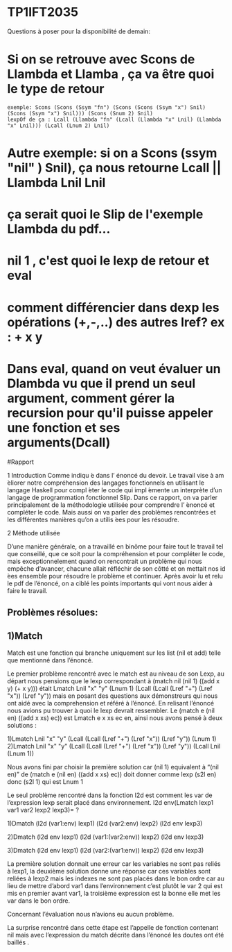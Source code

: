 # TP1IFT2035

Questions à poser pour la disponibilité de demain:

# Si on se retrouve avec Scons de Llambda et Llamba , ça va être quoi le type de retour
    exemple: Scons (Scons (Ssym "fn") (Scons (Scons (Ssym "x") Snil) (Scons (Ssym "x") Snil))) (Scons (Snum 2) Snil)
    lexpOf de ça : Lcall (Llambda "fn" (Lcall (Llambda "x" Lnil) (Llambda "x" Lnil))) (Lcall (Lnum 2) Lnil)

# Autre exemple: si on a Scons (ssym "nil" ) Snil), ça nous retourne       Lcall || Llambda  Lnil Lnil


# ça serait quoi le Slip de l'exemple Llambda du pdf...

# nil 1 , c'est quoi le lexp de retour et eval


# comment différencier dans dexp les opérations (+,-,..) des autres lref? ex : + x y
# Dans eval, quand on veut évaluer un Dlambda vu que il prend un seul argument, comment gérer la recursion pour qu'il puisse appeler une fonction et ses arguments(Dcall)


#Rapport

1 Introduction
Comme indiqu ́e dans l’ énoncé du devoir. Le travail vise à am ́eliorer notre compréhension des langages fonctionnels
en utilisant le langage Haskell pour compl ́eter le code qui impl ́emente un interprète d’un langage de programmation
fonctionnel Slip.
Dans ce rapport, on va parler principalement de la méthodologie utilisée pour comprendre l’ ́enoncé et compléter
le code. Mais aussi on va parler des problèmes rencontrées et les différentes manières qu’on a utilis ́ees pour les
résoudre.

2 Méthode utilisée

D’une manière générale, on a travaillé en binôme pour faire tout le travail tel que conseillé, que ce soit pour la compréhension et
pour compléter le code, mais exceptionnelement quand on rencontrait un problème qui nous empêche d’avancer,
chacune allait réfléchir de son côtté et on mettait nos id ́ees ensemble pour résoudre le problème et continuer.
Après avoir lu et relu le pdf de l’énoncé, on a ciblé les points importants qui vont nous aider à faire le travail.

Problèmes résolues: 
------------------

1)Match
-------

Match est une fonction qui branche uniquement sur les list (nil et add) telle que mentionné dans l’énoncé.

Le premier problème rencontré avec le match est au niveau de son Lexp, au départ nous pensions que le lexp correspondant à (match nil (nil 1) ((add x y) (+ x y))) était Lmatch Lnil "x" "y" (Lnum 1) (Lcall (Lcall (Lref "+") (Lref "x")) (Lref "y")) mais en  posant des questions aux démonstreurs qui nous ont aidé avec la comprehension et référé à l’énoncé.
En relisant l’énoncé nous avions pu trouver à quoi le lexp devrait ressembler.
Le  (match e (nil en) ((add x xs) ec))  est Lmatch e x xs ec en, ainsi nous avons pensé à deux solutions :

1)Lmatch Lnil "x" "y" (Lcall (Lcall (Lref "+") (Lref "x")) (Lref "y")) (Lnum 1) 
2)Lmatch Lnil "x" "y" (Lcall (Lcall (Lref "+") (Lref "x")) (Lref "y")) (Lcall Lnil (Lnum 1))

Nous avons fini par choisir la première  solution  car (nil 1) equivalent à “(nil en)” de (match e (nil en) ((add x xs) ec)) doit donner comme lexp (s2l en) donc (s2l 1) qui est Lnum 1 

Le seul problème rencontré dans la fonction l2d est comment les var de l’expression lexp serait placé dans environnement.
l2d env(Lmatch lexp1 var1 var2 lexp2 lexp3)= ?

1)Dmatch (l2d (var1:env) lexp1) (l2d (var2:env) lexp2) (l2d env lexp3)

2)Dmatch (l2d env lexp1) (l2d (var1:(var2:env)) lexp2) (l2d env lexp3)

3)Dmatch (l2d env lexp1) (l2d (var2:(var1:env)) lexp2) (l2d env lexp3)

La première solution donnait une erreur car les variables ne sont pas reliés à lexp1, la deuxième solution donne une réponse car ces variables sont reliées à lexp2 mais les indexes ne sont pas placés dans le bon ordre  car au lieu de mettre d’abord var1 dans l’environnement c’est plutôt le var 2 qui est mis en premier avant var1, la troisième expression est la bonne elle met les var dans le bon ordre.

Concernant l’évaluation nous n’avions eu aucun problème.

La surprise rencontré dans cette étape est l’appelle de fonction contenant nil mais avec l’expression du match décrite dans l’énoncé les doutes ont été baillés .

